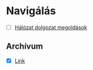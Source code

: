# Navigálás

- [ ] [Hálózat dolgozat megoldások](https://github.com/Zan1456/2022a/blob/main/hack.md)

## Archívum

- [X] [Link](https://github.com/Zan1456/2022a/tree/9.osztaly/Ach%C3%ADvum#readme)